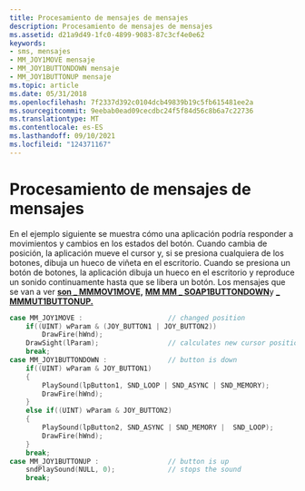 ```yaml
---
title: Procesamiento de mensajes de mensajes
description: Procesamiento de mensajes de mensajes
ms.assetid: d21a9d49-1fc0-4899-9083-87c3cf4e0e62
keywords:
- sms, mensajes
- MM_JOY1MOVE mensaje
- MM_JOY1BUTTONDOWN mensaje
- MM_JOY1BUTTONUP mensaje
ms.topic: article
ms.date: 05/31/2018
ms.openlocfilehash: 7f2337d392c0104dcb49839b19c5fb615481ee2a
ms.sourcegitcommit: 9eebab0ead09cecdbc24f5f84d56c8b6a7c22736
ms.translationtype: MT
ms.contentlocale: es-ES
ms.lasthandoff: 09/10/2021
ms.locfileid: "124371167"
---
```

# <a name="processing-joystick-messages"></a>Procesamiento de mensajes de mensajes

En el ejemplo siguiente se muestra cómo una aplicación podría responder a movimientos y cambios en los estados del botón. Cuando cambia de posición, la aplicación mueve el cursor y, si se presiona cualquiera de los botones, dibuja un hueco de viñeta en el escritorio. Cuando se presiona un botón de botones, la aplicación dibuja un hueco en el escritorio y reproduce un sonido continuamente hasta que se libera un botón. Los mensajes que se van a ver [**son \_ MMMOV1MOVE,**](mm-joy1move.md) [**MM MM \_ SOAP1BUTTONDOWN**](mm-joy1buttondown.md)y [**\_ MMMUT1BUTTONUP.**](mm-joy1buttonup.md)


```C++
case MM_JOY1MOVE :                     // changed position 
    if((UINT) wParam & (JOY_BUTTON1 | JOY_BUTTON2)) 
        DrawFire(hWnd); 
    DrawSight(lParam);                 // calculates new cursor position 
    break; 
case MM_JOY1BUTTONDOWN :               // button is down 
    if((UINT) wParam & JOY_BUTTON1) 
    { 
        PlaySound(lpButton1, SND_LOOP | SND_ASYNC | SND_MEMORY); 
        DrawFire(hWnd); 
    } 
    else if((UINT) wParam & JOY_BUTTON2) 
    { 
        PlaySound(lpButton2, SND_ASYNC | SND_MEMORY |  SND_LOOP); 
        DrawFire(hWnd); 
    } 
    break; 
case MM_JOY1BUTTONUP :                 // button is up 
    sndPlaySound(NULL, 0);             // stops the sound 
    break; 

```



 

 




